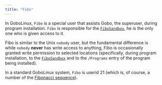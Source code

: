 ```yaml
---
title: "Fibo"
---
```


In GoboLinux, `Fibo` is a special user that assists Gobo, the
superuser, during program installation. `Fibo` is
responsible for the [`FiboSandbox`](/Commands/FiboSandbox/), he is the
only one who is given access to it.

Fibo is similar to the Unix `nobody` user, but the
fundamental difference is while `nobody` **never** has write access to
anything, Fibo is occasionally granted write permission to selected
locations (specifically, during program installation, to the
[`FiboSandbox`](/Commands/FiboSandbox/) and to the `/Programs` entry of the
program being installed).

In a standard GoboLinux system, `Fibo` is userid 21 (which is, of
course, a number of the [Fibonacci
sequence](http://en.wikipedia.org/wiki/Fibonacci_sequence)).

